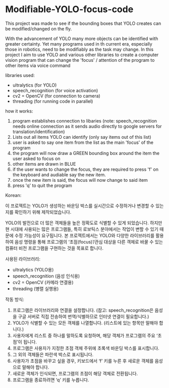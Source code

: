 # Modifiable-YOLO-focus-code
This project was made to see if the bounding boxes that YOLO creates can be modified/changed on the fly.

With the advancement of YOLO many more objects can be identified with greater certainty. Yet many programs used in th current era, especially those in robotics, need to be modifiably as the task may change.
In this project I aim to use YOLO and various other libraries to create a computer vision program that can change the 'focus' / attention of the program to other items via voice command

libraries used:
- ultralytics (for YOLO)
- speech_recognition (for voice activation)
- cv2 = OpenCV (for connection to camera)
- threading (for running code in parallel)

how it works:
1. program establishes connection to libaries (note: speech_recognition needs online connection as it sends audio directly to google servers for translation/identification)
2. Lists out all items YOLO can identify (only say items out of this list)
3. user is asked to say one item from the list as the main 'focus' of the program
4. the program will now draw a GREEN bounding box around the item the user asked to focus on
5. other items are drawn in BLUE
6. if the user wants to change the focus, they are required to press 'f' on the keyboard and audiable say the new item.
7. once the new item is said, the focus will now change to said item
8. press 'q' to quit the program





Korean:

이 프로젝트는 YOLO가 생성하는 바운딩 박스를 실시간으로 수정하거나 변경할 수 있는지를 확인하기 위해 제작되었습니다.

YOLO의 발전으로 더 많은 객체들을 높은 정확도로 식별할 수 있게 되었습니다. 하지만 현 시대에 사용되는 많은 프로그램들, 특히 로보틱스 분야에서는 작업이 변할 수 있기 때문에 수정 가능성이 요구됩니다. 본 프로젝트에서는 YOLO와 다양한 라이브러리를 활용하여 음성 명령을 통해 프로그램의 ‘초점(focus)’/관심 대상을 다른 객체로 바꿀 수 있는 컴퓨터 비전 프로그램을 구현하는 것을 목표로 합니다.

사용된 라이브러리:
- ultralytics (YOLO용)
- speech_recognition (음성 인식용)
- cv2 = OpenCV (카메라 연결용)
- threading (병렬 실행용)


작동 방식:
1. 프로그램은 라이브러리와 연결을 설정합니다. (참고: speech_recognition은 음성을 구글 서버로 직접 전송하여 번역/식별하므로 인터넷 연결이 필요합니다.)
2. YOLO가 식별할 수 있는 모든 객체를 나열합니다. (리스트에 있는 항목만 말해야 합니다.)
3. 사용자에게 리스트 중 하나를 말하도록 요청하며, 해당 객체가 프로그램의 주요 ‘초점’이 됩니다.
3. 프로그램은 사용자가 지정한 초점 객체 주위에 초록색 바운딩 박스를 표시합니다.
4. 그 외의 객체들은 파란색 박스로 표시됩니다.
5. 사용자가 초점을 바꾸고 싶을 경우, 키보드에서 ‘f’ 키를 누른 후 새로운 객체를 음성으로 말해야 합니다.
6. 새로운 객체가 인식되면, 프로그램의 초점이 해당 객체로 전환됩니다.
7. 프로그램을 종료하려면 ‘q’ 키를 누릅니다.
